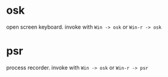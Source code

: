 # osk

open screen keyboard. invoke with `Win -> osk` or `Win-r -> osk`

# psr

process recorder. invoke with `Win -> osk` or `Win-r -> psr`